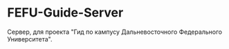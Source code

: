 # FEFU-Guide-Server
Сервер, для проекта "Гид по кампусу Дальневосточного Федерального Университета".
